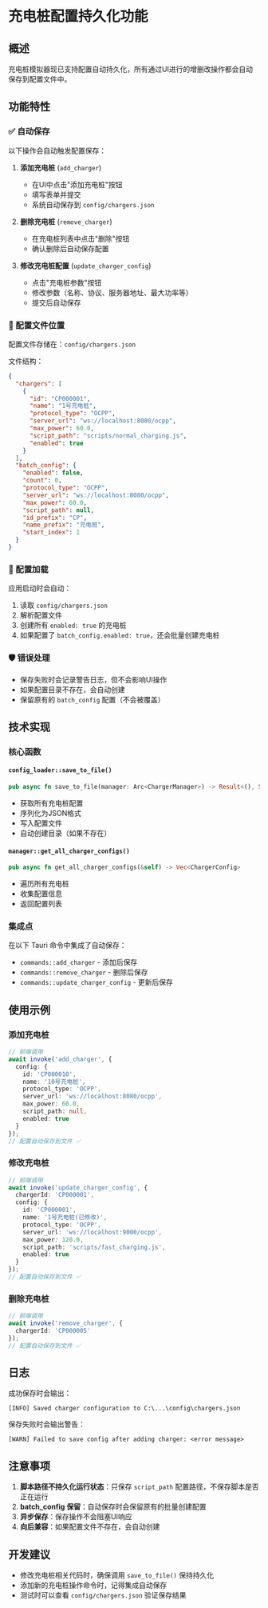 # 充电桩配置持久化功能

## 概述

充电桩模拟器现已支持配置自动持久化，所有通过UI进行的增删改操作都会自动保存到配置文件中。

## 功能特性

### ✅ 自动保存

以下操作会自动触发配置保存：

1. **添加充电桩** (`add_charger`)
   - 在UI中点击"添加充电桩"按钮
   - 填写表单并提交
   - 系统自动保存到 `config/chargers.json`

2. **删除充电桩** (`remove_charger`)
   - 在充电桩列表中点击"删除"按钮
   - 确认删除后自动保存配置

3. **修改充电桩配置** (`update_charger_config`)
   - 点击"充电桩参数"按钮
   - 修改参数（名称、协议、服务器地址、最大功率等）
   - 提交后自动保存

### 📁 配置文件位置

配置文件存储在：`config/chargers.json`

文件结构：
```json
{
  "chargers": [
    {
      "id": "CP000001",
      "name": "1号充电桩",
      "protocol_type": "OCPP",
      "server_url": "ws://localhost:8080/ocpp",
      "max_power": 60.0,
      "script_path": "scripts/normal_charging.js",
      "enabled": true
    }
  ],
  "batch_config": {
    "enabled": false,
    "count": 0,
    "protocol_type": "OCPP",
    "server_url": "ws://localhost:8080/ocpp",
    "max_power": 60.0,
    "script_path": null,
    "id_prefix": "CP",
    "name_prefix": "充电桩",
    "start_index": 1
  }
}
```

### 🔄 配置加载

应用启动时会自动：
1. 读取 `config/chargers.json`
2. 解析配置文件
3. 创建所有 `enabled: true` 的充电桩
4. 如果配置了 `batch_config.enabled: true`，还会批量创建充电桩

### 🛡️ 错误处理

- 保存失败时会记录警告日志，但不会影响UI操作
- 如果配置目录不存在，会自动创建
- 保留原有的 `batch_config` 配置（不会被覆盖）

## 技术实现

### 核心函数

#### `config_loader::save_to_file()`
```rust
pub async fn save_to_file(manager: Arc<ChargerManager>) -> Result<(), String>
```
- 获取所有充电桩配置
- 序列化为JSON格式
- 写入配置文件
- 自动创建目录（如果不存在）

#### `manager::get_all_charger_configs()`
```rust
pub async fn get_all_charger_configs(&self) -> Vec<ChargerConfig>
```
- 遍历所有充电桩
- 收集配置信息
- 返回配置列表

### 集成点

在以下 Tauri 命令中集成了自动保存：
- `commands::add_charger` - 添加后保存
- `commands::remove_charger` - 删除后保存
- `commands::update_charger_config` - 更新后保存

## 使用示例

### 添加充电桩
```typescript
// 前端调用
await invoke('add_charger', {
  config: {
    id: 'CP000010',
    name: '10号充电桩',
    protocol_type: 'OCPP',
    server_url: 'ws://localhost:8080/ocpp',
    max_power: 60.0,
    script_path: null,
    enabled: true
  }
});
// 配置自动保存到文件 ✅
```

### 修改充电桩
```typescript
// 前端调用
await invoke('update_charger_config', {
  chargerId: 'CP000001',
  config: {
    id: 'CP000001',
    name: '1号充电桩(已修改)',
    protocol_type: 'OCPP',
    server_url: 'ws://localhost:9000/ocpp',
    max_power: 120.0,
    script_path: 'scripts/fast_charging.js',
    enabled: true
  }
});
// 配置自动保存到文件 ✅
```

### 删除充电桩
```typescript
// 前端调用
await invoke('remove_charger', {
  chargerId: 'CP000005'
});
// 配置自动保存到文件 ✅
```

## 日志

成功保存时会输出：
```
[INFO] Saved charger configuration to C:\...\config\chargers.json
```

保存失败时会输出警告：
```
[WARN] Failed to save config after adding charger: <error message>
```

## 注意事项

1. **脚本路径不持久化运行状态**：只保存 `script_path` 配置路径，不保存脚本是否正在运行
2. **batch_config 保留**：自动保存时会保留原有的批量创建配置
3. **异步保存**：保存操作不会阻塞UI响应
4. **向后兼容**：如果配置文件不存在，会自动创建

## 开发建议

- 修改充电桩相关代码时，确保调用 `save_to_file()` 保持持久化
- 添加新的充电桩操作命令时，记得集成自动保存
- 测试时可以查看 `config/chargers.json` 验证保存结果
